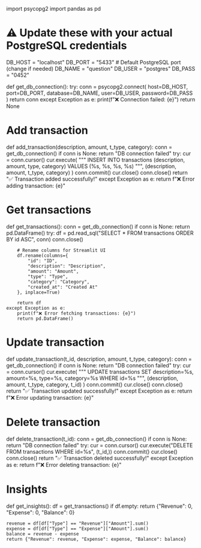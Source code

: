 import psycopg2
import pandas as pd

# ⚠️ Update these with your actual PostgreSQL credentials
DB_HOST = "localhost"
DB_PORT = "5433"   # Default PostgreSQL port (change if needed)
DB_NAME = "question"
DB_USER = "postgres"
DB_PASS = "0452"

def get_db_connection():
    try:
        conn = psycopg2.connect(
            host=DB_HOST,
            port=DB_PORT,
            database=DB_NAME,
            user=DB_USER,
            password=DB_PASS
        )
        return conn
    except Exception as e:
        print(f"❌ Connection failed: {e}")
        return None


# Add transaction
def add_transaction(description, amount, t_type, category):
    conn = get_db_connection()
    if conn is None:
        return "DB connection failed"
    try:
        cur = conn.cursor()
        cur.execute(
            """
            INSERT INTO transactions (description, amount, type, category)
            VALUES (%s, %s, %s, %s)
            """,
            (description, amount, t_type, category)
        )
        conn.commit()
        cur.close()
        conn.close()
        return "✅ Transaction added successfully!"
    except Exception as e:
        return f"❌ Error adding transaction: {e}"


# Get transactions
def get_transactions():
    conn = get_db_connection()
    if conn is None:
        return pd.DataFrame()
    try:
        df = pd.read_sql("SELECT * FROM transactions ORDER BY id ASC", conn)
        conn.close()

        # Rename columns for Streamlit UI
        df.rename(columns={
            "id": "ID",
            "description": "Description",
            "amount": "Amount",
            "type": "Type",
            "category": "Category",
            "created_at": "Created At"
        }, inplace=True)

        return df
    except Exception as e:
        print(f"❌ Error fetching transactions: {e}")
        return pd.DataFrame()


# Update transaction
def update_transaction(t_id, description, amount, t_type, category):
    conn = get_db_connection()
    if conn is None:
        return "DB connection failed"
    try:
        cur = conn.cursor()
        cur.execute(
            """
            UPDATE transactions
            SET description=%s, amount=%s, type=%s, category=%s
            WHERE id=%s
            """,
            (description, amount, t_type, category, t_id)
        )
        conn.commit()
        cur.close()
        conn.close()
        return "✅ Transaction updated successfully!"
    except Exception as e:
        return f"❌ Error updating transaction: {e}"


# Delete transaction
def delete_transaction(t_id):
    conn = get_db_connection()
    if conn is None:
        return "DB connection failed"
    try:
        cur = conn.cursor()
        cur.execute("DELETE FROM transactions WHERE id=%s", (t_id,))
        conn.commit()
        cur.close()
        conn.close()
        return "✅ Transaction deleted successfully!"
    except Exception as e:
        return f"❌ Error deleting transaction: {e}"


# Insights
def get_insights():
    df = get_transactions()
    if df.empty:
        return {"Revenue": 0, "Expense": 0, "Balance": 0}

    revenue = df[df["Type"] == "Revenue"]["Amount"].sum()
    expense = df[df["Type"] == "Expense"]["Amount"].sum()
    balance = revenue - expense
    return {"Revenue": revenue, "Expense": expense, "Balance": balance}
